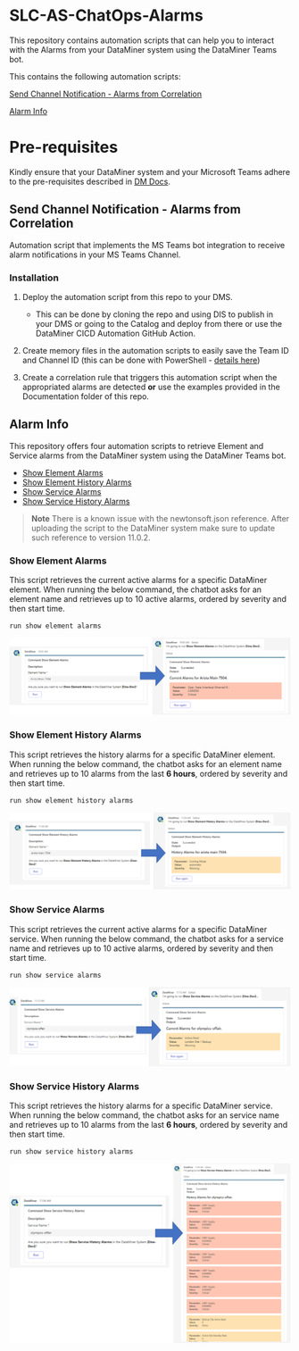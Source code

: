 # SLC-AS-ChatOps-Alarms

This repository contains automation scripts that can help you to interact with the Alarms from your DataMiner system using the DataMiner Teams bot.

This contains the following automation scripts:

[Send Channel Notification - Alarms from Correlation](#send-channel-notification---alarms-from-correlation)

[Alarm Info](#alarm-info)

# Pre-requisites

Kindly ensure that your DataMiner system and your Microsoft Teams adhere to the pre-requisites described in [DM Docs](https://docs.dataminer.services/user-guide/Cloud_Platform/TeamsBot/Microsoft_Teams_Chat_Integration.html#server-side-prerequisites).

## Send Channel Notification - Alarms from Correlation
Automation script that implements the MS Teams bot integration to receive alarm notifications in your MS Teams Channel.

### Installation

1. Deploy the automation script from this repo to your DMS.
   - This can be done by cloning the repo and using DIS to publish in your DMS or going to the Catalog and deploy from there or use the DataMiner CICD Automation GitHub Action.

2. Create memory files in the automation scripts to easily save the Team ID and Channel ID (this can be done with PowerShell - [details here](https://learn.microsoft.com/en-us/powershell/module/teams/?view=teams-ps))

3. Create a correlation rule that triggers this automation script when the appropriated alarms are detected **or** use the examples provided in the Documentation folder of this repo.

## Alarm Info
This repository offers four automation scripts to retrieve Element and Service alarms from the DataMiner system using the DataMiner Teams bot.
- [Show Element Alarms](#Show-Element-Alarms)
- [Show Element History Alarms](#Show-Element-History-Alarms)
- [Show Service Alarms](#Show-Service-Alarms)
- [Show Service History Alarms](#Show-Service-History-Alarms)

> **Note**
> There is a known issue with the newtonsoft.json reference. After uploading the script to the DataMiner system make sure to update such reference to version 11.0.2.

### Show Element Alarms
This script retrieves the current active alarms for a specific DataMiner element. When running the below command, the chatbot asks for an element name and retrieves up to 10 active alarms, ordered by severity and then start time. 

```
run show element alarms
```

![Show Element Alarms](./Documentation/Show-Element-Alarms.png)

### Show Element History Alarms
This script retrieves the history alarms for a specific DataMiner element. When running the below command, the chatbot asks for an element name and retrieves up to 10 alarms from the last **6 hours**, ordered by severity and then start time. 

```
run show element history alarms
```

![Show Element History Alarms](./Documentation/Show-Element-History-Alarms.png)

### Show Service Alarms
This script retrieves the current active alarms for a specific DataMiner service. When running the below command, the chatbot asks for a service name and retrieves up to 10 active alarms, ordered by severity and then start time. 

```
run show service alarms
```

![Show Service Alarms](./Documentation/Show-Service-Alarms.png)

### Show Service History Alarms
This script retrieves the history alarms for a specific DataMiner service. When running the below command, the chatbot asks for an service name and retrieves up to 10 alarms from the last **6 hours**, ordered by severity and then start time. 

```
run show service history alarms
```

![Show Service History Alarms](./Documentation/Show-Service-History-Alarms.png)